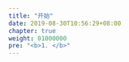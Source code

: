 ```yaml
---
title: "开始"
date: 2019-08-30T10:56:29+08:00
chapter: true
weight: 01000000
pre: "<b>1. </b>"
---
```

